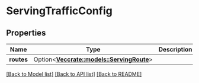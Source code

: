 # ServingTrafficConfig

## Properties

Name | Type | Description | Notes
------------ | ------------- | ------------- | -------------
**routes** | Option<[**Vec<crate::models::ServingRoute>**](ServingRoute.md)> |  | [optional]

[[Back to Model list]](../README.md#documentation-for-models) [[Back to API list]](../README.md#documentation-for-api-endpoints) [[Back to README]](../README.md)


